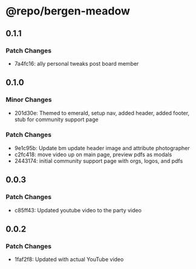 # @repo/bergen-meadow

## 0.1.1

### Patch Changes

- 7a4fc16: ally personal tweaks post board member

## 0.1.0

### Minor Changes

- 201d30e: Themed to emerald, setup nav, added header, added footer, stub for community support page

### Patch Changes

- 9e1c95b: Update bm update header image and attribute photographer
- c2fc418: move video up on main page, preview pdfs as modals
- 2443174: initial community support page with orgs, logos, and pdfs

## 0.0.3

### Patch Changes

- c85ff43: Updated youtube video to the party video

## 0.0.2

### Patch Changes

- 1faf2f8: Updated with actual YouTube video
